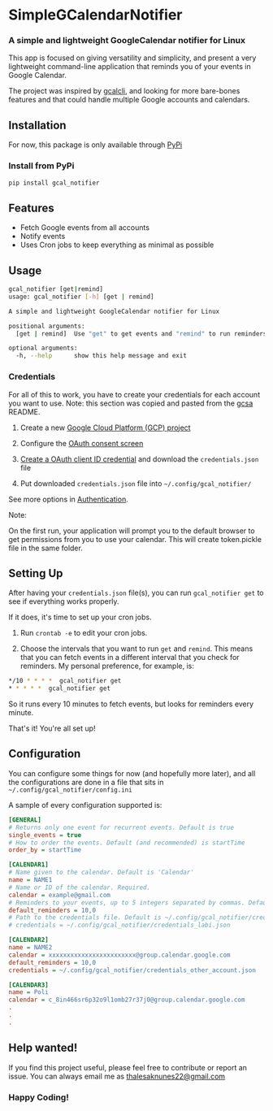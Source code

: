 # SimpleGCalendarNotifier

### A simple and lightweight GoogleCalendar notifier for Linux

This app is focused on giving versatility and simplicity, and present a
very lightweight command-line application that reminds you of your events
in Google Calendar.

The project was inspired by [gcalcli](https://github.com/insanum/gcalcli),
and looking for more bare-bones features and that could handle multiple
Google accounts and calendars.

Installation
------------

For now, this package is only available through [PyPi](https://pypi.org/)

### Install from PyPi
```sh
pip install gcal_notifier
```

Features
--------

- Fetch Google events from all accounts
- Notify events
- Uses Cron jobs to keep everything as minimal as possible

Usage
-----

```sh
gcal_notifier [get|remind]
usage: gcal_notifier [-h] [get | remind]

A simple and lightweight GoogleCalendar notifier for Linux

positional arguments:
  [get | remind]  Use "get" to get events and "remind" to run reminders

optional arguments:
  -h, --help      show this help message and exit
```

### Credentials

For all of this to work, you have to create your credentials for each account
you want to use.
Note: this section was copied and pasted from the [gcsa](https://google-calendar-simple-api.readthedocs.io/en/latest/getting_started.html) README.

1. Create a new [Google Cloud Platform (GCP) project](https://developers.google.com/workspace/guides/create-project)

2. Configure the [OAuth consent screen](https://developers.google.com/workspace/guides/create-credentials#configure_the_oauth_consent_screen)

3. [Create a OAuth client ID credential](https://developers.google.com/workspace/guides/create-credentials#create_a_oauth_client_id_credential)
and download the `credentials.json` file

4. Put downloaded `credentials.json` file into `~/.config/gcal_notifier/`

See more options in [Authentication](https://google-calendar-simple-api.readthedocs.io/en/latest/authentication.html#authentication).

Note:

On the first run, your application will prompt you to the default browser to get permissions from you to use your calendar.
This will create token.pickle file in the same folder.

Setting Up
----------

After having your `credentials.json` file(s), you can run `gcal_notifier get`
to see if everything works properly.

If it does, it's time to set up your cron jobs.

1. Run `crontab -e` to edit your cron jobs.

2. Choose the intervals that you want to run `get` and `remind`. This means
that you can fetch events in a different interval that you check for reminders.
My personal preference, for example, is:
```sh
*/10 * * * *  gcal_notifier get
* * * * *  gcal_notifier get
```
So it runs every 10 minutes to fetch events, but looks for reminders every minute.

That's it! You're all set up!

Configuration
-------------

You can configure some things for now (and hopefully more later), and all the
configurations are done in a file that sits in `~/.config/gcal_notifier/config.ini`

A sample of every configuration supported is:
```ini
[GENERAL]
# Returns only one event for recurrent events. Default is true
single_events = true
# How to order the events. Default (and recommended) is startTime
order_by = startTime

[CALENDAR1]
# Name given to the calendar. Default is 'Calendar'
name = NAME1
# Name or ID of the calendar. Required.
calendar = example@gmail.com
# Reminders to your events, up to 5 integers separated by commas. Default is None
default_reminders = 10,0
# Path to the credentials file. Default is ~/.config/gcal_notifier/credentials.json
# credentials = ~/.config/gcal_notifier/credentials_labi.json

[CALENDAR2]
name = NAME2
calendar = xxxxxxxxxxxxxxxxxxxxxxxx@group.calendar.google.com
default_reminders = 10,0
credentials = ~/.config/gcal_notifier/credentials_other_account.json

[CALENDAR3]
name = Poli
calendar = c_8in466sr6p32o9l1omb27r37j0@group.calendar.google.com
.
.
.
```

## Help wanted!

If you find this project useful, please feel free to contribute or report an issue.
You can always email me as thalesaknunes22@gmail.com

### Happy Coding!
